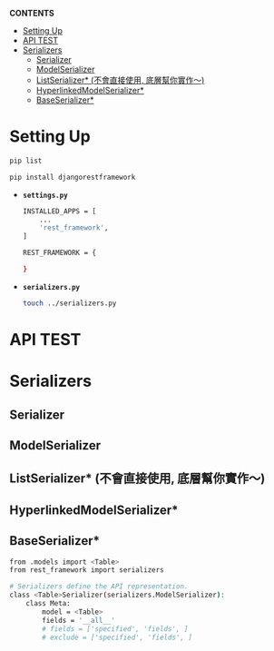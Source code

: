 **CONTENTS**
- [Setting Up](#setting-up)
- [API TEST](#api-test)
- [Serializers](#serializers)
  - [Serializer](#serializer)
  - [ModelSerializer](#modelserializer)
  - [ListSerializer\* (不會直接使用, 底層幫你實作～)](#listserializer-不會直接使用-底層幫你實作)
  - [HyperlinkedModelSerializer\*](#hyperlinkedmodelserializer)
  - [BaseSerializer\*](#baseserializer)
  
# Setting Up
```bash
pip list
```
```bash
pip install djangorestframework
```
- **```settings.py```**
    ```bash
    INSTALLED_APPS = [
        ...
        'rest_framework',
    ]
    ```
    ```bash
    REST_FRAMEWORK = {

    }
    ```
- **```serializers.py```**
    ```bash
    touch ../serializers.py
    ```

# API TEST


# Serializers
## Serializer
## ModelSerializer
## ListSerializer* (不會直接使用, 底層幫你實作～)
## HyperlinkedModelSerializer*
## BaseSerializer*


```bash
from .models import <Table>
from rest_framework import serializers

# Serializers define the API representation.
class <Table>Serializer(serializers.ModelSerializer):
    class Meta:
        model = <Table>
        fields = '__all__'
        # fields = ['specified', 'fields', ]
        # exclude = ['specified', 'fields', ]
```
